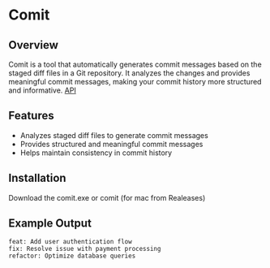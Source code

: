# Comit

## Overview
Comit is a tool that automatically generates commit messages based on the staged diff files in a Git repository.
It analyzes the changes and provides meaningful commit messages, 
making your commit history more structured and informative.
[API](https://github.com/issamoxix/comitApi)

## Features
- Analyzes staged diff files to generate commit messages
- Provides structured and meaningful commit messages
- Helps maintain consistency in commit history

## Installation
Download the comit.exe or comit (for mac from Realeases)

## Example Output

```
feat: Add user authentication flow
fix: Resolve issue with payment processing
refactor: Optimize database queries
```
